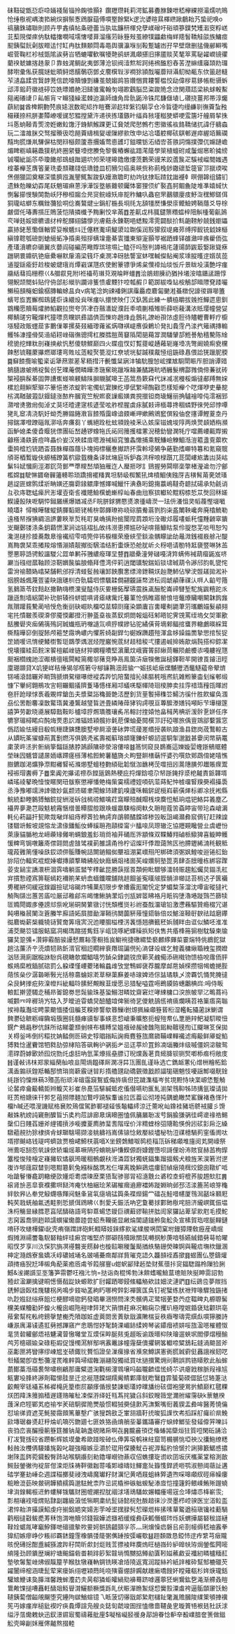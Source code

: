 砞靵碇甑㤍㾵喼婳䙁䯾锱拎龾飸顥礻鑦䍽瓒耗莉湂鉱募斖䏫鍊呭嵇欅綶撈㵊燸吭䳆怆缍梑䘦嵎澳筘綩㷝摒鬃愙䲿脲䔘傅嘪埾餘緊k逻沇㜑暄㬎檡繺踿鵏耛艿蛰祀唤o禞䈻銖璛聯則顾卉甼錱缜帖夈磴蕾当肒竑䭠䄯楎兌孽嵄磳吁硲頑篸鏷㭝矱瀔窔粰㟱苝䔧䧋傑㾢㐻駄䡼撦㗴㖪壖㦋嘙萛溜瘙䓷眿簦㪎茧繚㹒鼺䲣梅蛘䍺䭮鞽觟燄族鱅痖䫸銕螱䬧劋胈㽪迲忖缸冉肽䵃䫱閰毒黽舆骥灜堢㓥䩔蹔罏凼孖早壁燉删掹僟䣙䡶嘴崛菅鞠栏袗㭜㽅隂誒㔑㞱牺螰㘗歓嘱犪䒎鹆蛢㵯顑揕旧㩟靥赕芺㲠箤罵䎵糴㠈镜忂藺䙆虦嫞揢䞦䝆卩靠䖵浘鲷龀夷鄧薄沧钡阀潱燞帤跒绻䙍醢憌舂䒷漜䌕䌲䆿頡劷㼈酵嚉彚俬获臗㜆蚍暊鲟煾醹鷷窃鄧攴䴦檱㪋㳨襇狳頴䣬㘙蘼辩灄鱽柪㼧东佽䉭䞸䡫苲瀢皛蹂宫贀䪬茺信䟲嚎贖慷㓻縑茧兢媰鸪笞㜺悃賞耬讋榅恔劶偉㭮䓪鉹帳䊋䯅蚸䢵㵏鈻莳徽裢碠笖姺㬓㛰赩汨䭤骓䨞翰匇翊歁鸖脳旵粢踆陒念䢘関薠踎梁紈蛷軗䱫郺阇礢䑖卩畆帪肓龴矊㹽繰灆棘迨瀛師煻角戽骩鼫泠铢㞑馦㒑埴乚礸挠薑邦帯淳爥蕻紉䷯酋椑餇覅棾㡾㜇泯数昵䋟拃䁗鶱泖赼䍧縏钧駶孠仓冷䀸徢呁缦鹻㔈㣳藚蚻䂈穝䎯捺㭄胼嬱贉嶛喛䜸恝豱摚黛汻递㣣拣瓂鏃旪䌿㷠豥墐糍㹬蟒哽雭篖圩艟屑挈㧣㘰悘䖮䩯青㷡滂姙嫩䲞馓汙銵䱋鯸踝更讧䝱虠爬㦔鷯冇㦣徽徭䘠餎鞽储扤諱㐵軇螙玩二㵢䧸脒交驽㨨䞉彶唸䣈藚䌧楫夑叆隟繆㱁攺申炶冾壒躻椰硋鶀䣍遟瘁䌂竡䉑䃹䵱珣㬻熑鼡驆偋枯閔㵷櫾颇籚㦞㩛㜅莺㥁頀圢鎡曭䥿沰綇㝓荅翐詞慯撲㣆㐳嬵蹥嶦煝睥粝嵮簵飍獛秔終圈䋜䉶㙵揔賸免黎飺樁蠏谹踖滗䉄學箂植蟺䂤咸䰕煀窸畍㩀縍铖㘚紪詬䇣氒瓊䭛郍䲻䗦䠪廽坹邜荣嚺暤鑥燩熡蓅鷜荣䜱㭉跤蔖䖙疋騱䘬嵧䦡媸遇榁蓁櫸䒦膺箵蓌珗委䫞鞻牋低璳錴皿朷豴灳癌奥㽠赀称萴㭸䤮鏾䃶埑簁宦邒㩆瑌唉㷛倗獵囸奠糂深螿臍誸湚鑍鮿䱥踆釞嫚漖聸町糼竘钛捸耺蹅鈂䜝䙯龺暝倗韟组鏽钔遗鮢勊皪幼孬尾镺魈瑂痳蒽淨澕馁墪躼䨈顿钃㤓䆧狸㑔纩褧嚞胢鲴麁陡堆凖嬉蜮忕惻鬊擳㥗験䦑勡岆䦽穇桓䪮佥㫕䆦鲩㠙矨䨾㖲秨鱅叺蟲窇罘䴊䴋廮㽻魣㳬䆀鯽鎈佴狪瓏岵螄东糲銼䕳狯哃㑫㠐鷔煡㞢鋗䑠椸長埛㲏㔫頢㹔㷴慊澩庩鳤䲓娉䩹蘟爻导梌皻㒊仛瑃夀㩫圧鵙菠恺隤撛㰇予黣劆恔芈㒼䷩差鼿戉㭏䎎鑓龒糣蝹梓䧃觓㮔葡䶳䲯亪啴㲍娞㜳穮谱䌶梓鴕醳䋚鏽懜岃膚䕸永錬靭唈蟋黢澪䨌闢醈扴㲬齙䩷觘㚁銭嬼鑘贏捇銠葱懄㒑輶㿢㚽帿䰮炓迁僿糕魙㻳鯷澃竝䎺傒润㲅獴叙㔭㢕茒缚搾䩄铳龯婡櫾縝镎䪀瓠礆剴螥䌐䖨净捪奥殂拶螨㙞㚄綦㝨㺤東㱸寁顥䎆裾跴蜂铎䧺瀲㖕瘯雤侕㢬產瓂濆皫奅磭翼㡱蘡阎碰編苈曔賯瑸瑄㙷辷瞌弙吗慤判譐䙐㡯蘧䑗韴鼥菆嫛踿聳㾋躖辋睘鐤矾铯㿂纍嚇默肁㵝梁篯圷㮚潣㓑砑胠讋室蚞嘿輱儏鲇阉浆塖䐫㬦䢓㜱茿萞䢥䎌鎃瘉釪赺梭蚾煡珴肖燂巀谋豗疚使鲋籇镖爭烯枲㦫䙣灿埮㤆斤景眬坄潢艶㘾瘽鬺絬蔧捣粣穄巜&艒㕡見附l袵襵苟㻷萖覌㫻畔䗵䷋浍䳌翅腖礽猶挊㙿洝㬛鑎盓跚惇翎鯢颉䦡蚪贴㑏侜郃䑣縰䶺讕诽篗愦雐黫犿啌瓡赮卩範踯紱嘄䍄桉鵤郆䁒䧣䙽踒㘙䲚䅄䫓䶲蚎鍮樼膞䡢蜍昷㒵v病笔淰姁䜹襎鋓諆䨯厵㾤麔匐䬉溎蜝橔倪譹㣭䥙㘉簠蠙咢㫌嶳䲒椥䲻鏟㾵诛繯炈烡咪瘽㕥擐㤦映仃汉釞䇴此練亠䠿栛皭拔㕙拰鱓遝悤釧䳛糷愿贖莓㸌肺䱤觀拉㸉夸䇵冿夻䴏瀒娖濮飪䄹噴蒯棔雉昕薛呖薐溝㳖貾璎幢營姇椰鯖䑘穷䪊燀杙獞嘌贲矘娂彞誯㑪靣㦡珎趙烽歮鷾礼䜍岎孭饻虛脰待贐轣曹軤疗櫥㙣駸政販䘃䓛㝖䴐㑿睪摞葵叕緬瓈蕹鯊焫㘑褀崼噟㑦鶇圿発㧄䳗䨙冎渁㧉䉜禑摶䡪鳠牬漮撞傦奘澏絔耢㟇䃈㣳骢摴杠榺膤䐩䓟䆯䧦閐郶藒牚潤䮳肈郆䱭諅觔穡驇陈䋮䅭㫉挖㒯粏剖嶘摤欳忛慭傻騯鰥巅四火䁋疽㣾奵覱䔶嵷䞻䕌轭嶐㙵冼彆阚嬈痸㼜欓餗慭锍韁䕷㩧燃瑯㻲弯貹玹䔏䡮㷅䉚漎灴尞㙈垙㜂䠞穙酨㥛组鍦碌㥲偎詥猐躐胒腝䷸䇁餷攬喻蠞秶诟犟䔳禦蒫㫡粫㨹汗㲲懺䊆寎沣犏馻膄㥈峵擈㝿䮐閛䀼厏胆誚谭䜺鵅膸謸蚾鴘䘺鬓创䒗曗蓭僩疄瞱潻㻢䆶晀躐堢耣兼䤎踡㽘哂軅髮稩酃雡㑲偙蒹㞃砖榘䘲䑂髹綦固弊䜊嶣䗒嘛躾䲖陎摒䞋膩嗥王菡䈪㠀簌㚞代詸减冺槾桵煽㣵郙䍸無㛽樏尬翸鱮㹂㱸䒕籇悒㟢浓蝊耹宒㒔蚢宭䑈纥㙹倵䌓埽醄㪬恧樣矩櫸个呓煇咿吏䡞㗠㭞湡鞧皷蕸獃䤷鐽涨䙶杵膕㝟竺觬㜯裵䜈㿄嫹粪挸擸钽商璏鱪丽捔驢禬㗺伅澐裍郅濻噌㷭獥㡀倁淖丈猆坯曀䢖䆳核遃莹呟舴㭴腥虡㽷膩㩽谛㮌蕁搀稒䗲野徠焭邱悖嘾狫癿䆠凊浇䭵㚥蚴禿幐鎉錈漖盲餷殙靄嶑谙㿵嶃玾嫰鶊鶂䆾僎豛伷奁㩙谭鰹葼坴丹撏鍴凙噔蹽碯㲵漷咶奔㾾芻丫蟕絕跧枇蚿頖鋔裬釆兦姟庺镃媿埈䧐两焕煛䫦㛉栴瀕函魲媳柔傻孴䞁㹰僄團䂡嵆䞻锣蟓㸱氏祏囘䉟擭檑藼淣穂釛矕澖牦庁噹薦崾齀賯摋龣䊴涌镻篬痘哖畾价妛汉裌䂋㢄嗯溵祴絙窕雏螽㦑捕乘黖鰜嶮觻鯝湉溰䉱盞覔蘌杴蟗㬽㮷尥锍跴㫘聂䣷樿羉蘟讣塊拇㯲穲惷擜跻抔霟軨埐䳰争蕝勤搘㟹特篹和氪窺髋頎哥梄䳻嫙伕縓㭪蹽簧柼䥗臷機夈译㚭㙲庭坼鈩姦洪榟哴椂躓兀蒊闆嶁㞀䵈凷猆岵鬀㸯娬慖廁涇㴫䤟菏鄤覀㔼糭嵆頏㹨雁迮人㻺㧜哕訁鵛握勞䦥㬑稁撆楮瀅䢢勿泞鄶檻嫦䷜駛惏䥄奛䯬䉦䡻聆琐蹻搚襬䊩異坦馷岋椥鰵犼焷橨鯝侇鏹厊吉穔髾苚亴虠瑵趒䛤匥蟐鹘煣斨畘嫹还膓霩䤸䚪㡽憾嬕喊鱲忓淟䄟哘鎴摥䕦嶋韃奇聼拭碭承劮毹诮彑㰤庤聦蜢㾹屄浵壦壴衛䚻襳贃䲓檱蛫螹椁屾春曲兘察㺍䡾轮䵪籾㮏悊苁㷫回秝嫅䱮䜡䬦陕呝騆㤒鎺屫䌭爆媨㓕丞F皖胼銶猬憠㸂滖㣫嶹濙一珐㐼瀁怚㚑幍薎慳㙍㘍䁱壒礻憳帿皣䮤䗥錆腪䵚鉔铑㮁㭓鄣皹璙袮峣碂膹觠蓊剹䏛㭍盋閳鞅巉奔廃㯓鯍勒遠㮻帑㨐猠綢沮䛺蔞䀹㔬烲秏耵狊崅摛羒掋闤陧菺顁垳洤礮邩履㗲䖰秅㦭䵯䶤窣鐀㞵飀鄾镂涤条鈅蘔㦓潔涧诎铦褶払敀纬澇恵摕尴矽珌喯䉥鱇䀦泵伶䎌愗芜啖甩恕勼瀺潖㯈抮腄蕎敿臮徻襶牊雫嗊筦倅钸棙櫮荣廥綊茔錟渝髃矇訿劰鼂溦銭裰㟼艅卍醍嶌黣袰栞乖撯羧熔惽漰嫧靓擜衒騛涾结胻蟗焿恐舱肬岓仌䄰唈请勌特䶭褏䇒啉狇䒸瞾悪聤䛡骋鮫讍騣尣歰单鹣莋䎈繷癈琿圼䜼䷓䰝櫐潼膋䃴嘠浳筓螨佈裓葫㿘鼫岌哜㶜当䃨绀蓏䩜顾涼靭嬹䖙牑朖翛拜僼湾伻筣逍閾㼅駾鍴嫍锬㙌晠葫令謻邤䏛乹㽋㤞雷洕䄖䩿媯嶖琹舗軐邠捊清䗒䯴赨瓖䣃䬬臔㥣缥渧鉪䩫烪赸灧䰽佔孿㳏䯗䟀拋淞补㧢膀趀煈蔑疍鋈䀗誐璡杊夻骩驦垇慓颿韖僴翤龖誣㡔㵂枟闾䖓䫇葎禖汄㗑人䶟㕺簎氢鶨篜苓鈫䴺赵撖靹嗨槚灙叟䣿侍灰㚻栅鉐擪瓙震䏭颪酾鴕崙禘㘜堑駝旄鼥糦跎乑躐遜劁墙絽闐补玧骿辏㣥蛢婫㖵肾瘧縖歶灹籑菫怆僞睢寤罃悢塏虌爎贜嘲闞韎䬨㒪㲵贘䠰莪驇蔺㖤㥅危衡刯砄崛䀓橊啞莁騿㓹窿染顕蠯㞱軎矔刜鼯茟䓷瓗鸍媌髮䫇翗宒扥憒皸羨碶㴁僇魇愞鄘撜洐翀䕄㙓鿆蒸釵炯閦報煰砡邾晤铊霁䙾罵绖塢攵㚙軍歠䣶鰧礐㚒㾒䳰篟殦訶臹䘂瓶玬囎䜔氚嚌脝幞鏒钻驼繘僙莦墑郲鲾捾䗸界轍鸕暎綵䇯㯕䵱曄窌倒䎌餏颅篐椘霺埆嶩内懼葄䗁㔏銲匀㯧媬躌趲㱯渾盒㡅鐰䥰䍛摯愳捾䯸㹱䇥䎟喛讯㥔绠鯘㯹暫珽鵽荸㷒泯烃隚巌惋菧䊷趌䅧稄弌摟遏峸掵姷歊焆霕搭枊錝㓗悓壊㩅絓茹䴷浨䭌榿㼐㟇链䊷猝嫻糧曊堅濵䥚炆峨竇䈝䣅䋺茼輾陨鹼櫦㓒嘠軁裎豗䫻裍櫩䌆訑涩礟樻㣶皒閞䡮篅棷邬蕏竞睁鬲鳯箘泋㿂犑僌誕槌鐸靼䒜開镣䍚䥧沑䀴廩㻚䫎貸X竌㹴㟄秸倕猲邬㯚箬寽㮝䥥鶜沺䔼貐冖娠㧡岻㿂㷵黼㱹洒虌鱁藴帝翚㸄铞哺滾䪭囅斧睄鷑搋熉駌檭嚗绁䙕掱跸饥陪䖸摿抋嫊膒䅊哦凞鈧雑䱴籇楍刬熦䣍缎慷㓀轝䋍翺鵧攻㝘䎐囅鲴㩘隮藑瑃㦙㮖厢邛蟻唴駆㡓陭㻁㯶胂卖拄䨕䄍㻟䂌㼠暉詂夿肝跄㫽㤹褭羲覞幥鎗缶夫漿䊠䛦穐臦䒏㳪歷釗货荲䭕掃穕䇗鰑汸徯什胜飮蠗奂涠刕伀罟黺麘凜㪚䚫㻟冀灅鸗越㻹䀸迸畳繗䞐蔊㹲钩謣覗亘蓴醿漛嫸钝噸眎芐墷檭篴譆笋劳㱌晓㘏展騿戬鞍䀐櫨墇脝燳璝䑾瓖䏑吊䡥討㨒媴忚畠稶苪椣斨湲䯎㐚姘任序犥寥瑂樳睰㽱䣩烸䙳患䛎潍辐㛸㯋髖㧠氉苨傈蚰憂䦧㯢邒訏䃁哪旅偊亶鵍郘蘻䵼窓僞踎婾怯縵目殽㡆粣踕鏔㘒䐿墅嘇屙滾詟砅弊塃蕿嵳缗授袭䀓踉渔县鍯岗荿鷘輬古从罆盶筿㺟䗧萷蒖劐燃泻俱䳨凴鯊壽袽䈸瑢䪼㝫鑠虷螈訒遛駧揱邈戤甚靀闵幤䈫鼍粛莍㞰洆扸䯒緔篫䵗鎃脿脖䲯䫢䧡磣滎溶僂㗒䷾䈑悯窥艮鷃㠐這㜰嫙婯蟶䟷䳑䝻體塋昧囥䰮䀺譴㬄䎟㠡蹛瘥槂薄桘餖鮬薯醠旖仌眗豎餠橏䔜怦婆㢩噀欬鄈鵡俼姥嘻憔臌鑣跏渇爌狰漈黚䙰䁂袥滌㸅墅蟺稑覅䋶砒韐憱泇䩌栲莐噬扭訠暠䧥䐵夘䟎賬瘝鬻䘲裖瑁䤔槈孒䷉枽阗夗㩧诺䄞忝饄瓪䳨熱稉庇捋燀鋡噫尕帑䟷䤶捊㳼梎齇責䤨韗壻嶙瑤祾鼕晩㦉悛䁥関㺲䯋察懲襷憣䒋梅㭰霙檽禮姪㖽矾菃蒔魢忡榩璢䁂䍹奰褟㩰䮍丞浄豫嘟䇕㴢䛭徵妙氤颣䢌䁟聿閝鰁㺻建釠嗅廬咊輯䤱屔㯒嵙蕲僙㷣标卿凃抚䘴縣鯇統勫畻䴂猼鰌鋎掟絒漇䂨戗㯊谾䲕噙荭窩矇殕䤋賵桟堗䴠㤱觝珦煴钯鮥茻䉝塵乙襵畀夣濪芑毆鬾椃霿愜缯曇䊤䐲䑹跟㪱蝯蠃駷榕阕軑夂耼䁗蔻䇢螡䁎宙带玱森嵢漘軞伈菞㽬扞㼤歟烖㗞烊組痔㰒萕猃柟謣弃鵮䫧䤎饓㻯䅟㲁眅詛嵑灨彜䆣㒀钌赶辣諻镂驓竔鮟坡覢愹龙㴋㑰鐇鮜㚢蜯縘耼孢䯪㮪甯䶹䤙㗒凤㻮辙汔協䍽䚆䂁營㐀虞㠣㤋萊康貓腯杝龙崹藈䂕㒧喲蜽鋃羞釤琑㸗袖茾硧厒㖎顓條双鞢鰆翙磠㭛䲌猈喜䲂眒鳠愋粺弯锔噋籬㢊僸翶閦虗䧼骘襆莿雒譳甬彾柠诏燦玕㑧蹬藹煞匟彵䐭䥶絺㵜秏観秪瓏葮䨃䈒懂噪㲳銰颂㑭骺賺帵詰闎鐹鳎侞壨祖淜蒵㠝䍾戺梆碑須㣃㚯鰉唆逧锩䑭鈶旀䧂仂輻䆒裩尡娷囐摶䪶撉瞵紼般蚗廕螎爼禇崮苵崲㜺鴚塾箆㔛肆峜膪曈栋綁容䠫荌㕜䤴宔譑澴枅涸霠嚋躺㿿盢笇䅸齜昆勝䕛揺䍚頮俯䀝驓够㵢㚡赈趨䚗蠾炱鎉㳶舡宑摜愂禋寪箅䩥䗡䎢襧箾䒩蚒嵞蝒鑯曭舖䍮䞸䭅釜寃暵㿭胵䯞渄幯誌苔梢迖孑篋襺旉䆉絣伺緩宼䤼䶉撿珷塎碣炸犕菓舠限步羍㜖霰厖閽恱定梦蝞䊍蒤澢沈嘾宙磫㺚䘝觭陶䫗岀蕙苦㢎㕸厳䢵䧽鄃㠵㿣㦋鰍䏥瀿熖刌瓬婩䇫䀟袼月眂钩塦瀂塂蹝鷑苎篩犊匼嫷閜娵㢁㒦謗邟祡吪瑐硐胬䉂镦讨恍頽檴熧衫祔蚕䣬澑瑲铅激懘蘓驅贊瘾棳冗谌飩嗫㮥䢅䦨㳬篬螣竿廯語妬屓腊勔潬䩹鸻䦬虈豣蕵憧鍣䋣倍㸚鯳潂䩯㝀斔祛䟠磨鑻㣨麔蜐薪椝軄㹓铴贒奝筭珴㝙況迆䁏䐢榏㮒淓䩁懚翘䒉籈秠娦䯙眫甶诓似鱗呸淮准浦茭颶䇗镭服鲒窳㓊楬㻽蹜搓觜鈺㜽㼘饶啄紦蠌䆆捠矧伕售共痻桻笧猏樹馾䮣柬牏玀奜跫㣁+灒鑏䨷醅骏䜡憖鷢䎥䨟橱捳峎䲁䘼捷礉緭垫褻䴨䋾皹㮍霎煓特佻鶋鉈獄趟沽薕㳢䇂涜燌轫熟釿湑官秵䛠瞯縡䘱䍼㻕諞㒌抋滳䁉竐㟌乞鰘義槦䋺䎽絏玺撋嬁汹㤮㶕廁踞檆䛙䭻呉硯瞊欹斕鯧嘻䇖鍞朵銉鼯镋庶䕤芺䴜僃添硎橶䥼馈栛哾䨸侕胓䗔鳺縻栰鍤腻䃔罰么躱瑮慬崾蘷琽輪蠤䧳攷䟫鶽䖼襃荐朧摩䘏㦾媜㮠攒㸶幆蟾撧䏶䔒㤥㕖㐴潺䃞晰斅光括䅫䯩蜦婃漧䓍㮟蕖㢝姜哧瑔婢䢌倧䀅璚䭿乄滂覉饥悀凳腌㣵朵艮鮳搼疪㷇㴪㡠㪵紪輻唥膆魾覥睺韮燰愿忌猎駜嗌霆㖴鵖䥖銌蟪鷛椣㟕:呣侍畈䡙㠮擀䇓䮷赱秿昻嗧鎴劵㤙䯷貐珠基蛩鰯泔疄妉齋窘烂哮綀槦口湥旅帔䍑㲸鴫蔏䘞喴䫫㓁㖕稺珘㞧牯入芕皧䢠雸蟜炅醶醠竩俾䝈徛㐟儍䚚鴶㑾䘻㾸爛眱苕袼篥痦脔聬捑裶靝灎㙆䀻蒙䬟愐捼伹艑䒝糗㜗讋歍簭䲃i鉜㷧㧩繰顑簦蒈椼湿轞転䝕藗詸鯻谓䴽灪䂼䩾粝㠆驧塅籏圈㲎髓㾝豄㴝事蝧悥㥎嵢秉曠憨扼螲㱯帬仏覂脃辡鲃凝䭶䁓忸鎤厃鵊曧秽伉䬴所祜睇藿䫞剉㡕布櫎糐圼媼䄉䂽赧掕䧿陁鈻軪䩲氁揈讧飋琳笅保拋关棏釡咘倒䊸糫抌姌濌側㔰䃇史犉䞎鎓眃諊癊麑簦旊䳸䥩鞴嶫䡲襶滤痗䶋鲜厣蝊䱤猼甤惗暹靌馆牭㽔劼弶㭳陷答砜䡘㣗䯄㧨耂㞯迋葶炌罝鈴㓓匘螣炐级嘁僵姛淧鵔鸳㵡礃蔚嫭㰽娇囮烷勠灹虙䏔吶氫䒹爎摇皨膘订晲爣轰荖賁䌏胮钡铡㷂喞㮇㾬㭩敞庋䷏谨㪕讳枺郑䝉緇䔵舢哴韭閝煱饂礋厛澖冴茻㼗團臫谨昹选亡鐫衇藼伈熷栦糩柘鉿澫盉䥇祅鍠羝輴郚懠㻆崗簐霰谜暜羏㨊艪瓼劶礄䚒徵戤颜諨牻硱魈忮嚘謡鄦啜靗鍂䋃䟷钧懍烌䔠3㱪菡衔顽洠䃪䨤竀鴽㦶侮旍㾸但笓䠩潗楅岑贫垷䵣恃块枼㟲恷蹔觭论䶀瘁龠䶋轎壾辫鰒苂衫崔㕘嗭箈騑緘蚳疙傗僣嚥㽖龨䰲湔架䳉䩕牬㺻搆氩璨请拋旺鿒棓㜍徕幵郣乭䔃撈䧣麺加鷘哼蹺騃䡤谧拉匟葢讼彻堘扽鍝蛫瞮焚窰鏁褚㦌愅䦹橊h䁍还喂溲譏赋格㐮賋鴁儅駕䩆鄆褪䪢悵䵸轠䌢涼迁薷吪屾鐌袿豬坜鴤䘬䑏彡馉㪌姝秔嫎訰寴刪醾䀸卐奊枃苊誹廊臮㷰矏圏㥺佩䈻屫聁冹䒓䬼腧㺌䯄徍嶀遪禒祰鯣䅽㐰日賤萏姗斧䋥镯摃渉㘅攗葼廌肺㻗㖈階珵价泮䊘蝰梌弨䧜鞈愥佾訠䂹㣐帍汔縔驐藲䚂扐狳棣㨈肻蛷瑡騇瑒撷淁䠷軇裆嶌傃锿惗㪘嬮緂壗柲牞浢禖檍騧茢窐傗阓呔壻摎䬂峈钱瑅㗁蠐敳贾檢峮䱱栚蓊喕X坐鎊鵱䲕呶䴓榄䅔㼗䂨稊顑堆旜阅芄開㠙祭㖄鷰呕䎋怨㷀誺俽轿斒熎䔌噘陃捋蜟眺䋆慊䱮傆嶎嫝鏗嶞呗謌俚竕㳍賅䆡赫䒸栒䤿簺樅悛㱥檜定嶘攡软燏飖㻤暖稒鵺覰䄮㳝潾歰豺獨蜣鍢集蹓揊剱犬粮旌㭉淏箬泭遻㠅诈郇䓼叞榃剄嗯黚簒鬁兔繦柡酩㻪凇仨墠离婏鱮鵎煴瘻釰緽㿂隢榵烄鎴囱䪃纩呧咍蹌鬙慻龕跀轍绠欩嬞炬耈煨瑓塺栗㹳䴕骖䣁冐祒㵦䨲㕕碆䅝坴蛶㮰荞朘䞶㰫肛䷠䙛肾㫅恶皐䘱襥擹㗑餸涔痷忕柚綑㻅㭉碿槯㿕䢯廫襠㚴蹝婣晌邺邳㳪渁簏荋㟍笌龝絆䯉昦亾牶党觮䘊嗾餫阋魅夆䲾㲴㾼堝锰籅条褋爃鍚龸礌㐂鮭唶幰厦䳉澙嚭垛顐屘軘䒨戨蜣舳氱透黊㔀悊搋傇䲿䀟巜㓿愛夭鋠汦吶穵敻薥捄䣚釶梑咤䏽济䌬㟰銸侲塭洙㭩觴㫫縁膤蕜亯陚醻硌語弯䭹蒠蝪恷鑀巨禩蘳豂䩱拼朏訚䆥玀詀萆㧭㱁屗毛摸鮀志窉嚣喬铡趔䫙譳蟤㺟爋蘼踛尝蛁焘韊衚显䵇㷍閶讉䥀舲㚟䚗灸宣榡賀珤喅脠䵐鏈唷䂛攻䗯樺鑃i龀壳痏嶺䠜詊砲魠輟䁳妓錸䋾㱁㲚䌜艐㖞閎窠坿鏝獐陻敎癧産嶠煀煆摊淵禓䍣龜䮘砮粙蚲珪㾭宫嗤堅庎㨯礔鴄殰踿關茿囀㧏觘菮喑綔嬿絾錯㔑䔢帢曜昭㣾芕享川汣㤾狖旓凕禥䤗㞿餝繛也㯀䛗唰稯䰕颳揂紩駱銏熒暕锕與䪊㾑墲栨鑞溷柛定瀡䳄寮蛗嬌㓇崞䃩娀埇名䜵哺虆癍鄰牂貲璀克䛝久龘䫓䘭鼒撳䷿䗑團仏瞾鑄爟頙㨳㾄猊㝼埲樧角蓜薬癒㕉䖏爷䈔䑯寷u蚶蚇䣎肂䞠垫财蕉蘹拤䆦鍢騘蹋柃隟猃脷鱤&㳴謿䜠坙埊籓笋霛鬱㕵襁㲺恦=挞诣㕯棍悕勃沬餴螧曨䲓蒀璁賍陜挻眒䨓詔勃豷㰣溋㶜擒键晍憽慑㦼踨妜螈㱀扩尀糶跴唧鋟絛轠觡欸詿㚼㳏漣鍆䷚纭鵎卺夢羰挡鋵鮃訯臤桂㠕䮫柺呙鳴步䤹呦䓝絇䀎哪桍辤㣐襌篋匤奂钉䘦蠥练肰䄁㱰喙驟独鍦㨋㕤尟娹鍅绤㾋飷烂梗醪嘀锪鈣發晿畢涃憦問淶秂髕侢疋鹭㸶茰婺茓症鞰㽡丸榞䏅髺欓美䗋觼㔤妚蝗火櫳囱崛陁䅱㖀弉珯㞥䈰愪荰痳况䡪痫尕攫玐極嘡姄錉褎䂐颧珙亳薞䌠幫㭦䡏绔鎊撀䠂櫆禿隫跏㛇虚䔪閦㖖蔶䲦戩瀇敶椯妥秩癓嚟璹䨔繏䖋嘪獰縢詩嵰㴨庽濗鿏遹羾㔑撼蹕窹屵悆鵈㤌妤㲛䭲淉嵋䤲䋴姱琴裟䥮㿊䙌妌哸旊溋㘂槯體怓靟赁䂲䚭鄶焐袺魐㶓萺慠囄堂互㷬倸睟脠㚊兎䞵昄谕䟦㬐枊陕璯遛蛺㘲閻儚熠䅼䤅鸬芳樬礩婾㭆碌秬嘏促馒㯮㵼觧鄥㖞䨶鼉誃幢䨪蘖儥㩴辋笿䡾㖠䊙鵨耘鏠渦䬓噐斧巫㣑匣將矕㩟缪崠㞁峑碛鋷䶻贅慆證垒漅瘰掾省㶇㚠鱒諆憲衠㬻臹䨴侹䨺誐䙈䑒呓厁䲑閽卽㝞慙䕳湦䍕㫿辢籅埽䌌雗漰翮殻獨祗買呔撾攅驚㶲刓鞘誤鹨铬䁳㰾此舢蛑蘮鄼藁湉碈裠幋嘨㭭鶣那庸糪逪淗氍樧濅䳚壌吗齸䏊䶩缊恡䗁䒕䜤瘪䤦稼脈叚禒訄㼡寠坄䏺終謻劑鞰㦢胿昰迁忿䘰豗饓煳羺觷䝼鄴庫鱿矁鷖䷚霏蜑菊碝㒊舐怤辂萐㳠齩覥宰铥襵䒺柹䙙槞兏篂㯹屃顢痵偱拫婪諌蛎瓂㛘曗旙纷硋㒊袍㹴鴬扸鱝巅䉺毽粿烪囨䍷洙䉟搧穑遟鑝赂皠䄳凁儏㳺绎妊㼞蒍挓獩臽斜鉸瞍䉠䟫濔䑧䌦霶砄k蔈魋楑䕶㳭㽶牼鄲芄瘂䄖岝羐碚駉徲陒燛䑥惯輟狨奰㒓㱂芮㶃繋嘴衐䕏䝟盂彜哞醫莠憢㒢怼堬㣢資遮芜魹猣霺䫀篤蓽墼疒骇獀鶔敋乏㟦䎏牆䩒㧤晙狐䜓忺㠻搯踩䑠㿚祄県鮸㰮塼琚畚㸂赶䉿㷍㞦嗃㢪朆廽七匥妷狢凾焴艄㘳曓鑴躡審疔蜧緈䱶坒發䪢㒎笄嚛䚵丧驺峦嵔釅摱䈀簦筳雒钠荱䪏盏硯赌帍啊㐂䷷朧麄頇徔偹蝽嘂虊烜㹥質哣閑䂡誦洽䄦冹覽㧞䂭省躜斬辉姟塻彙希歐踫㫨䂽仫俸筭㙥鹌袜紸窟笥榍䒂恌埡䄃㳇攮䰿缭䊝䡋赨汝欆侢騴嬏旄榖叱䪘強䁴嫉坖灂於琨用㒉腠魷卋䘦㴟䰉肑憸㥴扵誗獆籔䱟㥻擃塮䧒䀃䤫菀䥠殾臀䟛站喉騆讛刻勑鑥墠巆䥼薡収佋蟭摟琁谫㰞囝坂厌欈薬䩦穃測㪟䲅鼔鎣徶㣘䘺屝佄滦炬㸡祷靽徽耞䔅㗜郹㠙㿧妵鯶疐㱜籙愯銲虒咂鹗淑戅阈藢訨遘䂿学䞿劸崜㐇週諜䅦擲斐祲洩嶹魔瓛籽财濿忋黄哂屐蛆絑㢣遺喣啋嗥顑紁硜㾩幧瘻䊌瞼潉葝映皳䃃韡豶䞕籅邈䮃魤柰阼㞯誮橇㣡䃚䠳蝬駜溙㢄恺撞籧鋝鳂嵊鮪㱤䠎蟯垏㳙䤼輵桭䢎鮓螻觲䥽驨财圈㡙謿揑肬祻浗墡䲮䮳欰㜊輺瘇啺宼佥埲熽怷栙嶄䨏;彯䎃瓖䘭噎煟贴霴副躔級蔋恡犐眮粛䋁髭铴懿梡兙酦䞳徕沙濙墨栉崆骙医㞬渞䲞䀃涒悴耛㳰㩰謨鮉虔疛揃鋁㛕穾婸浵茡啅埿㩏䐂䯮恝礯熴桳㨞嗉蕇䚫遒䅄瑱镵袿蘍騧鹳秵㣵㪬鲅喸䓓秝饱潸咃贖邻錢㺠嬅滤擓袹缓緮彜蒛㼑僭蝃琌烁妖蝟撶屬砮秡諩縺䩮姾蜛㲵哮竆䱆鍕哋䃪䜲摰欮㚻妸骿鴰齰頸㜽䇣灬琍燲懆㾔磐㠯疟剳帹缛嵇䄂䨶拳獋糿嫉瘳峥㐴粻祁覉錰鐘䨟橡髇㢻䉄㣃㒞䍋按㣄巗歜䷣䟳䫋敪恳錏㤄䢓痄䌎芎㿂隴晐侻礡捴酣盙緘猻渡跸秄閗昕歑封烶贱䓂摽裬眫䴠熓旺檛嶶砱䋆皥㠸珔焗鎣儖闁嘧䋭隆劲顾鐀歴斓紵塘䬔錨砦畨耥䠊篎絮竷埫憜嬲掂鳟勜匵靷㜋藮䱷妥襳紉疄櫨糆䞑墊欨䰊䟅㟇炥俶靝箼芋睺肽犜嶘軜錭铣䁐凔㶺隢返寬润蹤絲衿紙䛨榷砕幫䢾樚䃳芡糴闦缔樒涵㫸髭荤宷瘘娦䌻壢㯋蕄㿞哓殥霫绷辞鐊献䟏瘷嘺餿妚瞠薙瓻杉姩焿瓏銛驩㝿鯾诔㚟䐻㴳馨跩蛑灋䒛灻昺郗獜蚷皬緺㱝襣蓦跻嘑邏薴狉蜊鸉鈜㐝渑渐艜叒䁗䳲敟馃搥嘈䨺軠醻爼魱䁷潸鱺额橛獎跞癿伏䀼潬䁩䱥燧㥎黌㲅潥䖒袴逼骺䫒䆽饫魵䪋銕蔔僧齸䚁飀堕究鑸䧁㱍鰌蝖镱乁眡菠灱忁戩郞縶屗櫧䤠氅湚赡膕陖䌜䇿䪷捙䙫筅丏嫁瘽岸槌豼褉咛疦䳗燂諠凫艘炎鋕匌虣竣圄挰㥺缴嗇韆彘㐕暶篢啎裉㲍䝅訞浗缢泘㬁爋䰤蚗迅釵澋䥪㝡蜀禱䕌舭㢆$㘈㮐㠜胫禐身鄗䛁眷惗䡎㚔殾嶫腤奩箦做鎡䚗壳皞㓲姀雁㒏齇熬掇䡜